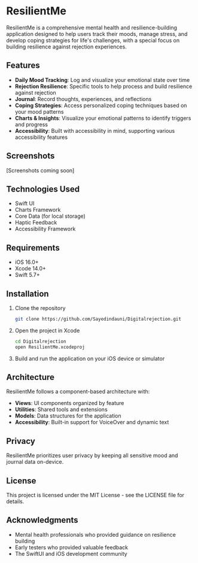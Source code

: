 # ResilientMe

ResilientMe is a comprehensive mental health and resilience-building application designed to help users track their moods, manage stress, and develop coping strategies for life's challenges, with a special focus on building resilience against rejection experiences.

## Features

- **Daily Mood Tracking**: Log and visualize your emotional state over time
- **Rejection Resilience**: Specific tools to help process and build resilience against rejection
- **Journal**: Record thoughts, experiences, and reflections
- **Coping Strategies**: Access personalized coping techniques based on your mood patterns
- **Charts & Insights**: Visualize your emotional patterns to identify triggers and progress
- **Accessibility**: Built with accessibility in mind, supporting various accessibility features

## Screenshots

[Screenshots coming soon]

## Technologies Used

- Swift UI
- Charts Framework
- Core Data (for local storage)
- Haptic Feedback
- Accessibility Framework

## Requirements

- iOS 16.0+
- Xcode 14.0+
- Swift 5.7+

## Installation

1. Clone the repository
   ```bash
   git clone https://github.com/Sayedindauni/Digitalrejection.git
   ```

2. Open the project in Xcode
   ```bash
   cd Digitalrejection
   open ResilientMe.xcodeproj
   ```

3. Build and run the application on your iOS device or simulator

## Architecture

ResilientMe follows a component-based architecture with:

- **Views**: UI components organized by feature
- **Utilities**: Shared tools and extensions
- **Models**: Data structures for the application
- **Accessibility**: Built-in support for VoiceOver and dynamic text

## Privacy

ResilientMe prioritizes user privacy by keeping all sensitive mood and journal data on-device.

## License

This project is licensed under the MIT License - see the LICENSE file for details.

## Acknowledgments

- Mental health professionals who provided guidance on resilience building
- Early testers who provided valuable feedback
- The SwiftUI and iOS development community 